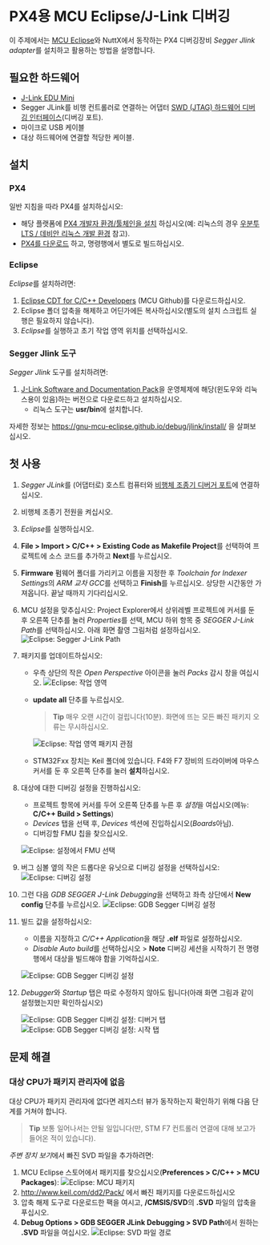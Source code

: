 # PX4용 MCU Eclipse/J-Link 디버깅

이 주제에서는 [MCU Eclipse](https://gnu-mcu-eclipse.github.io/)와 NuttX에서 동작하는 PX4 디버깅장비 *Segger Jlink adapter*를 설치하고 활용하는 방법을 설명합니다.


## 필요한 하드웨어

- [J-Link EDU Mini](https://www.segger.com/products/debug-probes/j-link/models/j-link-edu-mini/)
- Segger JLink를 비행 컨트롤러로 연결하는 어댑터 [SWD (JTAG) 하드웨어 디버깅 인터페이스](../debug/swd_debug.md)(디버깅 포트).
- 마이크로 USB 케이블
- 대상 하드웨어에 연결할 적당한 케이블.

## 설치

### PX4

일반 지침을 따라 PX4를 설치하십시오:
- 해당 플랫폼에 [PX4 개발자 환경/툴체인을 설치](../setup/dev_env.md) 하십시오(예: 리눅스의 경우 [우분투 LTS / 데비안 리눅스 개발 환경](../setup/dev_env_linux_ubuntu.md) 참고).
- [PX4를 다운로드](../setup/building_px4.md) 하고, 명령행에서 별도로 빌드하십시오.

### Eclipse

*Eclipse*를 설치하려면:
1. [Eclipse CDT for C/C++ Developers](https://github.com/gnu-mcu-eclipse/org.eclipse.epp.packages/releases/) (MCU Github)를 다운로드하십시오.
1. Eclipse 폴더 압축을 해제하고 어딘가에든 복사하십시오(별도의 설치 스크립트 실행은 필요하지 않습니다).
1. *Eclipse*를 실행하고 초기 작업 영역 위치를 선택하십시오.

### Segger Jlink 도구

*Segger Jlink* 도구를 설치하려면:
1. [J-Link Software and Documentation Pack](https://www.segger.com/downloads/jlink/#J-LinkSoftwareAndDocumentationPack)을 운영체제에 해당(윈도우와 리눅스용이 있음)하는 버전으로 다운로드하고 설치하십시오.
   - 리눅스 도구는 **usr/bin**에 설치합니다.

자세한 정보는 https://gnu-mcu-eclipse.github.io/debug/jlink/install/ 을 살펴보십시오.

## 첫 사용

1. *Segger JLink*를 (어댑터로) 호스트 컴퓨터와 [비행체 조종기 디버거 포트](../debug/swd_debug.md)에 연결하십시오.
1. 비행체 조종기 전원을 켜십시오.
1. *Eclipse*를 실행하십시오.
1. **File > Import > C/C++ > Existing Code as Makefile Project**를 선택하여 프로젝트에 소스 코드를 추가하고 **Next**를 누르십시오.
1. **Firmware** 펌웨어 폴더를 가리키고 이름을 지정한 후 *Toolchain for Indexer Settings*의 *ARM 교차 GCC*를 선택하고 **Finish**를 누르십시오. 상당한 시간동안 가져옵니다. 끝날 때까지 기다리십시오.
1. MCU 설정을 맞추십시오: Project Explorer에서 상위레벨 프로젝트에 커서를 둔 후 오른쪽 단추를 눌러 *Properties*를 선택, MCU 하위 항목 중 *SEGGER J-Link Path*를 선택하십시오. 아래 화면 촬영 그림처럼 설정하십시오. ![Eclipse: Segger J-Link Path](../../assets/debug/eclipse_segger_jlink_path.png)
1. 패키지를 업데이트하십시오:
   - 우측 상단의 작은 *Open Perspective* 아이콘을 눌러 *Packs* 감시 창을 여십시오. ![Eclipse: 작업 영역](../../assets/debug/eclipse_workspace_perspective.png)
   - **update all** 단추를 누르십시오.

     > **Tip** 매우 오랜 시간이 걸립니다(10분). 화면에 뜨는 모든 빠진 패키지 오류는 무시하십시오.

     ![Eclipse: 작업 영역 패키지 관점](../../assets/debug/eclipse_packs_perspective.jpg)
   - STM32Fxx 장치는 Keil 폴더에 있습니다. F4와 F7 장비의 드라이버에 마우스 커서를 둔 후 오른쪽 단추를 눌러 **설치**하십시오.
1. 대상에 대한 디버깅 설정을 진행하십시오:
   - 프로젝트 항목에 커서를 두어 오른쪽 단추를 누른 후 *설정*을 여십시오(메뉴:  **C/C++ Build > Settings**)
   - *Devices* 탭을 선택 후, *Devices* 섹션에 진입하십시오(*Boards*아님).
   - 디버깅할 FMU 칩을 찾으십시오.

   ![Eclipse: 설정에서 FMU 선택](../../assets/debug/eclipse_settings_devices_fmu.png)
1. 버그 심볼 옆의 작은 드롭다운 유닛으로 디버깅 설정을 선택하십시오:![Eclipse: 디버깅 설정](../../assets/debug/eclipse_settings_debug_config.png)
1. 그런 다음  *GDB SEGGER J-Link Debugging*을 선택하고 좌측 상단에서 **New config** 단추를 누르십시오. ![Eclipse: GDB Segger 디버깅 설정](../../assets/debug/eclipse_settings_debug_config_gdb_segger.png)
1. 빌드 값을 설정하십시오:
   - 이름을 지정하고 *C/C++ Application*을 해당 **.elf** 파일로 설정하십시오.
   - *Disable Auto build*를 선택하십시오 > **Note** 디버깅 세션을 시작하기 전 명령행에서 대상을 빌드해야 함을 기억하십시오.

   ![Eclipse: GDB Segger 디버깅 설정](../../assets/debug/eclipse_settings_debug_config_gdb_segger_build_config.png)
1. *Debugger*와 *Startup* 탭은 따로 수정하지 않아도 됩니다(아래 화면 그림과 같이 설정했는지만 확인하십시오)

   ![Eclipse: GDB Segger 디버깅 설정: 디버거 탭](../../assets/debug/eclipse_settings_debug_config_gdb_segger_build_config_debugger_tab.png) ![Eclipse: GDB Segger 디버깅 설정: 시작 탭](../../assets/debug/eclipse_settings_debug_config_gdb_segger_build_config_startup_tab.png)


## 문제 해결

### 대상 CPU가 패키지 관리자에 없음

대상 CPU가 패키지 관리자에 없다면 레지스터 뷰가 동작하는지 확인하기 위해 다음 단계를 거쳐야 합니다.

> **Tip** 보통 일어나서는 안될 일입니다(만, STM F7 컨트롤러 연결에 대해 보고가 들어온 적이 있습니다).

*주변 장치 보기*에서 빠진 SVD 파일을 추가하려면:
1. MCU Eclipse 스토어에서 패키지를 찾으십시오(**Preferences > C/C++ > MCU Packages**): ![Eclipse: MCU 패키지](../../assets/debug/eclipse_mcu_packages.png)
2. http://www.keil.com/dd2/Pack/ 에서 빠진 패키지를 다운로드하십시오
3. 압축 해제 도구로 다운로드한 팩을 여시고, **/CMSIS/SVD**의 **.SVD** 파일의 압축을 푸십시오.
4. **Debug Options > GDB SEGGER JLink Debugging > SVD Path**에서 원하는 **.SVD** 파일을 여십시오. ![Eclipse: SVD 파일 경로](../../assets/debug/eclipse_svd_file_path.png)
